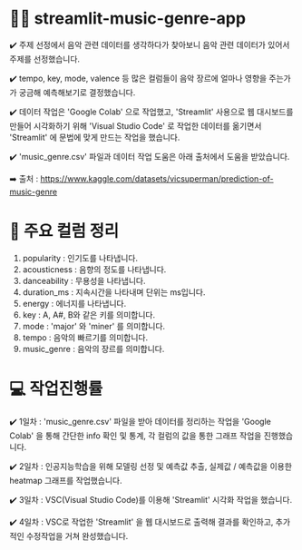 # 🎷🎶 streamlit-music-genre-app

 ✔️ 주제 선정에서 음악 관련 데이터를 생각하다가 찾아보니 음악 관련 데이터가 있어서 주제를 선정했습니다.

 ✔️ tempo, key, mode, valence 등 많은 컬럼들이 음악 장르에 얼마나 영향을 주는가가 궁금해 예측해보기로 결정했습니다.

 ✔️ 데이터 작업은 'Google Colab' 으로 작업했고, 'Streamlit' 사용으로 웹 대시보드를 만들어 시각화하기 위해 'Visual Studio Code' 로 작업한 데이터를 옮기면서 'Streamlit' 에 문법에 맞게 만드는 작업을 했습니다.

 ✔️ 'music_genre.csv' 파일과 데이터 작업 도움은 아래 출처에서 도움을 받았습니다.
 
 ➡️ 출처 : https://www.kaggle.com/datasets/vicsuperman/prediction-of-music-genre

# 🎼 주요 컬럼 정리
 1) popularity       : 인기도를 나타냅니다.
 2) acousticness     : 음향의 정도를 나타냅니다.
 3) danceability     : 무용성을 나타냅니다.
 4) duration_ms      : 지속시간을 나타내며 단위는 ms입니다.
 5) energy           : 에너지를 나타냅니다.
 7) key              : A, A#, B와 같은 키를 의미합니다.
 8) mode             : 'major' 와 'miner' 를 의미합니다.
 9) tempo            : 음악의 빠르기를 의미합니다.
 10) music_genre     : 음악의 장르를 의미합니다.

# 💻 작업진행률
 ✔️ 1일차 : 'music_genre.csv' 파일을 받아 데이터를 정리하는 작업을 'Google Colab' 을 통해
             간단한 info 확인 및 통계, 각 컬럼의 값을 통한 그래프 작업을 진행했습니다.

 ✔️ 2일차 : 인공지능학습을 위해 모델링 선정 및 예측값 추출, 실제값 / 예측값을 이용한
             heatmap 그래프를 작업했습니다.

 ✔️ 3일차 : VSC(Visual Studio Code)를 이용해 'Streamlit' 시각화 작업을 했습니다.

 ✔️ 4일차 : VSC로 작업한 'Streamlit' 을 웹 대시보드로 출력해 결과를 확인하고,
            추가적인 수정작업을 거쳐 완성했습니다.